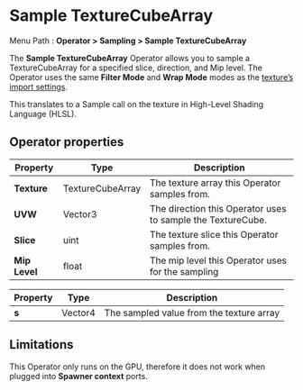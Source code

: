 # Sample TextureCubeArray

Menu Path : **Operator > Sampling > Sample TextureCubeArray**

The **Sample TextureCubeArray** Operator allows you to sample a TextureCubeArray for a specified slice, direction, and Mip level. The Operator uses the same **Filter Mode** and **Wrap Mode** modes as the [texture’s import settings](https://docs.unity3d.com/Manual/class-TextureImporter.html).

This translates to a Sample call on the texture in High-Level Shading Language (HLSL).

## Operator properties

| **Property**  | **Type**         | **Description**                                             |
| ------------- | ---------------- | ----------------------------------------------------------- |
| **Texture**   | TextureCubeArray | The texture array this Operator samples from.               |
| **UVW**       | Vector3          | The direction this Operator uses to sample the TextureCube. |
| **Slice**     | uint             | The texture slice this Operator samples from.               |
| **Mip Level** | float            | The mip level this Operator uses for the sampling           |

| **Property** | **Type** | **Description**                          |
| ------------ | -------- | ---------------------------------------- |
| **s**        | Vector4  | The sampled value from the texture array |

## Limitations

This Operator only runs on the GPU, therefore it does not work when plugged into **Spawner context** ports.